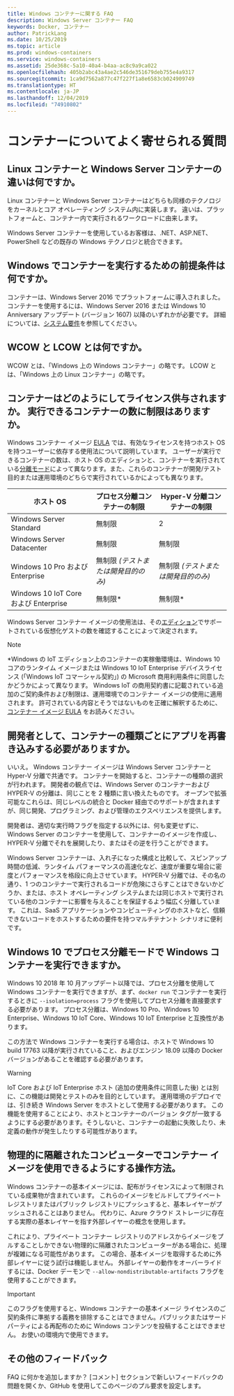 ```yaml
---
title: Windows コンテナーに関する FAQ
description: Windows Server コンテナー FAQ
keywords: Docker, コンテナー
author: PatrickLang
ms.date: 10/25/2019
ms.topic: article
ms.prod: windows-containers
ms.service: windows-containers
ms.assetid: 25de368c-5a10-40a4-b4aa-ac8c9a9ca022
ms.openlocfilehash: 405b2abc43a4ae2c546de351679deb755e4a9317
ms.sourcegitcommit: 1ca9d7562a877c47f227f1a8e6583cb024909749
ms.translationtype: HT
ms.contentlocale: ja-JP
ms.lasthandoff: 12/04/2019
ms.locfileid: "74910802"
---
```

# <a name="frequently-asked-questions-about-containers"></a>コンテナーについてよく寄せられる質問

## <a name="whats-the-difference-between-linux-and-windows-server-containers"></a>Linux コンテナーと Windows Server コンテナーの違いは何ですか。

Linux コンテナーと Windows Server コンテナーはどちらも同様のテクノロジをカーネルとコア オペレーティング システム内に実装します。 違いは、プラットフォームと、コンテナー内で実行されるワークロードに由来します。  

Windows Server コンテナーを使用しているお客様は、.NET、ASP.NET、PowerShell などの既存の Windows テクノロジと統合できます。

## <a name="what-are-the-prerequisites-for-running-containers-on-windows"></a>Windows でコンテナーを実行するための前提条件は何ですか。

コンテナーは、Windows Server 2016 でプラットフォームに導入されました。 コンテナーを使用するには、Windows Server 2016 または Windows 10 Anniversary アップデート (バージョン 1607) 以降のいずれかが必要です。 詳細については、[システム要件](../deploy-containers/system-requirements.md)を参照してください。

## <a name="what-are-wcow-and-lcow"></a>WCOW と LCOW とは何ですか。

WCOW とは、「Windows 上の Windows コンテナー」の略です。 LCOW とは、「Windows 上の Linux コンテナー」の略です。

## <a name="how-are-containers-licensed-is-there-a-limit-to-the-number-of-containers-i-can-run"></a>コンテナーはどのようにしてライセンス供与されますか。 実行できるコンテナーの数に制限はありますか。

Windows コンテナー イメージ [EULA](../images-eula.md) では、有効なライセンスを持つホスト OS を持つユーザーに依存する使用法について説明しています。 ユーザーが実行できるコンテナーの数は、ホスト OS のエディションと、コンテナーを実行されている[分離モード](../manage-containers/hyperv-container.md)によって異なります。また、これらのコンテナーが開発/テスト目的または運用環境のどちらで実行されているかによっても異なります。

|ホスト OS                                                         |プロセス分離コンテナーの制限                   |Hyper-V 分離コンテナーの制限                   |
|----------------------------------------------------------------|---------------------------------------------------|---------------------------------------------------|
|Windows Server Standard                                         |無制限                                          |2                                              |
|Windows Server Datacenter                                       |無制限                                          |無制限                                          |
|Windows 10 Pro および Enterprise                                   |無制限 *(テストまたは開発目的のみ)*|無制限 *(テストまたは開発目的のみ)*|
|Windows 10 IoT Core および Enterprise                             |無制限*                                         |無制限*                                          |

Windows Server コンテナー イメージの使用法は、その[エディション](/windows-server/get-started-19/editions-comparison-19.md)でサポートされている仮想化ゲストの数を確認することによって決定されます。 <br/>

>[!NOTE]
>\*Windows の IoT エディション上のコンテナーの実稼働環境は、Windows 10 コアのランタイム イメージまたは Windows 10 IoT Enterprise デバイスライセンス (「Windows IoT コマーシャル契約」) の Microsoft 商用利用条件に同意したかどうかによって異なります。 Windows IoT の商用契約書に記載されている追加のご契約条件および制限は、運用環境でのコンテナー イメージの使用に適用されます。 許可されている内容とそうではないものを正確に解釈するために、[コンテナー イメージ EULA](../images-eula.md) をお読みください。

## <a name="as-a-developer-do-i-have-to-rewrite-my-app-for-each-type-of-container"></a>開発者として、コンテナーの種類ごとにアプリを再書き込みする必要がありますか。

いいえ。 Windows コンテナー イメージは Windows Server コンテナーと Hyper-V 分離で共通です。 コンテナーを開始すると、コンテナーの種類の選択が行われます。 開発者の観点では、Windows Server のコンテナーおよび HYPER-V の分離は、同じことを 2 種類に言い換えたものです。 オープンで拡張可能なこれらは、同じレベルの統合と Docker 経由でのサポートが含まれますが、同じ開発、プログラミング、および管理のエクスペリエンスを提供します。

開発者は、適切な実行時フラグを指定する以外には、何も変更せずに、Windows Server のコンテナーを使用して、コンテナーのイメージを作成し、HYPER-V 分離でそれを展開したり、またはその逆を行うことができます。

Windows Server コンテナーは、入れ子になった構成と比較して、スピンアップ時間の低減、ランタイム パフォーマンスの高速化など、速度が重要な場合に密度とパフォーマンスを格段に向上させています。 HYPER-V 分離では、その名の通り、1 つのコンテナーで実行されるコードが危険にさらすことはできないかどうか、または、ホスト オペレーティング システムまたは同じホストで実行されている他のコンテナーに影響を与えることを保証するよう幅広く分離しています。 これは、SaaS アプリケーションやコンピューティングのホストなど、信頼できないコードをホストするための要件を持つマルチテナント シナリオに便利です。

## <a name="can-i-run-windows-containers-in-process-isolated-mode-on-windows-10"></a>Windows 10 でプロセス分離モードで Windows コンテナーを実行できますか。

Windows 10 2018 年 10 月アップデート以降では、プロセス分離を使用して Windows コンテナーを実行できますが、まず、`docker run` でコンテナーを実行するときに `--isolation=process` フラグを使用してプロセス分離を直接要求する必要があります。 プロセス分離は、Windows 10 Pro、Windows 10 Enterprise、Windows 10 IoT Core、Windows 10 IoT Enterprise と互換性があります。

この方法で Windows コンテナーを実行する場合は、ホストで Windows 10 build 17763 以降が実行されていること、およびエンジン 18.09 以降の Docker バージョンがあることを確認する必要があります。

> [!WARNING]
> IoT Core および IoT Enterprise ホスト (追加の使用条件に同意した後) とは別に、この機能は開発とテストのみを目的としています。 運用環境のデプロイでは、引き続き Windows Server をホストとして使用する必要があります。 この機能を使用することにより、ホストとコンテナーのバージョン タグが一致するようにする必要があります。そうしないと、コンテナーの起動に失敗したり、未定義の動作が発生したりする可能性があります。

## <a name="how-do-i-make-my-container-images-available-on-air-gapped-machines"></a>物理的に隔離されたコンピューターでコンテナー イメージを使用できるようにする操作方法。

Windows コンテナーの基本イメージには、配布がライセンスによって制限されている成果物が含まれています。 これらのイメージをビルドしてプライベート レジストリまたはパブリック レジストリにプッシュすると、基本レイヤーがプッシュされることはありません。 代わりに、Azure クラウド ストレージに存在する実際の基本レイヤーを指す外部レイヤーの概念を使用します。

これにより、プライベート コンテナー レジストリのアドレスからイメージをプルすることしかできない物理的に隔離されたコンピューターがある場合に、処理が複雑になる可能性があります。 この場合、基本イメージを取得するために外部レイヤーに従う試行は機能しません。 外部レイヤーの動作をオーバーライドするには、Docker デーモンで `--allow-nondistributable-artifacts` フラグを使用することができます。

> [!IMPORTANT]
> このフラグを使用すると、Windows コンテナーの基本イメージ ライセンスのご契約条件に準拠する義務を排除することはできません。パブリックまたはサードパーティによる再配布のために Windows コンテンツを投稿することはできません。 お使いの環境内で使用できます。

## <a name="additional-feedback"></a>その他のフィードバック

FAQ に何かを追加しますか？ [コメント] セクションで新しいフィードバックの問題を開くか、GitHub を使用してこのページのプル要求を設定します。

